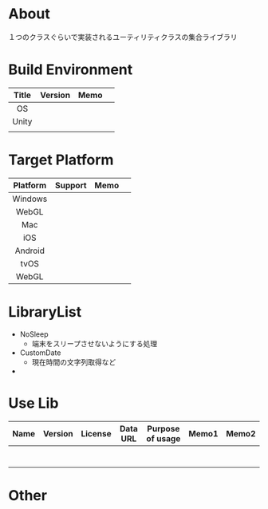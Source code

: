 
# About

１つのクラスぐらいで実装されるユーティリティクラスの集合ライブラリ



# Build Environment

| Title | Version | Memo  |       |
| :---: | :-----: | :---: | :---: |
|  OS   |         |       |       |
| Unity |         |       |       |
|       |         |       |       |


# Target Platform

| Platform | Support | Memo  |       |
| :------: | :-----: | :---: | :---: |
| Windows  |         |       |       |
|  WebGL   |         |       |       |
|   Mac    |         |       |       |
|   iOS    |         |       |       |
| Android  |         |       |       |
|   tvOS   |         |       |       |
|  WebGL   |         |       |       |




# LibraryList

* NoSleep
  * 端末をスリープさせないようにする処理
* CustomDate
  * 現在時間の文字列取得など
* 


# Use Lib


| Name  | Version | License | Data URL | Purpose of usage | Memo1 | Memo2 |
| :---: | :-----: | :-----: | :------: | :--------------: | :---: | :---: |
|       |         |         |          |                  |       |       |
|       |         |         |          |                  |       |       |
|       |         |         |          |                  |       |       |
|       |         |         |          |                  |       |       |
|       |         |         |          |                  |       |       |
|       |         |         |          |                  |       |       |
|       |         |         |          |                  |       |       |




# Other
